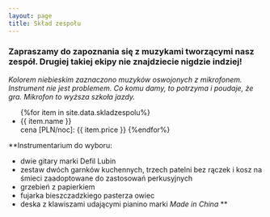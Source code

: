 ```yaml
---
layout: page
title: Skład zespołu
---
```

### Zapraszamy do zapoznania się z muzykami tworzącymi nasz zespół. Drugiej takiej ekipy nie znajdziecie nigdzie indziej!

*Kolorem niebieskim zaznaczono muzyków oswojonych z mikrofonem. Instrument nie jest problemem.  Co komu damy, to potrzyma i poudaje, że gra. Mikrofon to wyższa szkoła jazdy.*

<ul>
{%for item in site.data.skladzespolu%}
  <li style="{% if item.isSinger %}color: blue {% endif %}">
    {{ item.name }}
  </li>
	cena [PLN/noc]: {{ item.price }}
{%endfor%}
</ul>

**Instrumentarium do wyboru: 
+ dwie gitary marki Defil Lubin
+ zestaw dwóch garnków kuchennych, trzech patelni bez rączek i kosz na śmieci zaadoptowane do zastosowań perkusyjnych
+ grzebień z papierkiem
+ fujarka bieszczadzkiego pasterza owiec
+ deska z klawiszami udającymi pianino marki *Made in China*
**

